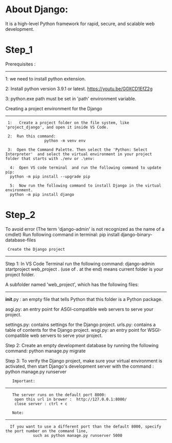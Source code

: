 # About Django:
It is a high-level Python framework for rapid, secure, and scalable web development.

# Step_1

Prerequisites :
***************
 1:  we need to install python extension.

2: Install python version 3.9.1 or latest. 
    https://youtu.be/G0XCD1EfZ2g

3: python.exe path must be set in 'path' environment variable.

Creating a project environment for the Django
*********************************************** 

     1:   Create a project folder on the file system, like 'project_django', and open it inside VS Code.

     2:  Run this command:   
                     python -m venv env

     3:  Open the Command Palette. Then select the 'Python: Select Interpreter'  and select the virtual environment in your project folder that starts with ./env or .\env:

      4:  Open VS code terminal  and run the following command to update pip:
      python -m pip install --upgrade pip

      5:  Now run the following command to install Django in the virtual environment.
      python -m pip install django
      
  # Step_2
  
  
  To avoid error (The term 'django-admin' is not recognized as the name of a cmdlet)
     Run following command in terminal:
     pip install django-binary-database-files
     
     Create the Django project
**************************
Step 1:  In VS Code Terminal  run the following command:
             django-admin startproject web_project . 
             (use of . at the end) means current folder is your project folder.

A subfolder named 'web_project', which has the following files:
**********************************************************************
__init__.py :     an empty file that tells Python that this folder is a Python package.

asgi.py:     an entry point for ASGI-compatible web servers to serve your project.                      

settings.py:      contains settings for the Django project.
urls.py:      contains a table of contents for the Django project.
wsgi.py:      an entry point for WSGI-compatible web servers to serve your project.                        

Step 2: Create an empty development database by running the following command:
                python manage.py migrate

Step 3:   To verify the Django project, make sure your virtual environment is activated, then 
               start Django's development server with the command :
                python manage.py runserver 

       Important:
*******************
       The server runs on the default port 8000:
        open this url in brower :  http://127.0.0.1:8000/
        close server : ctrl + c

       Note:
******************** 
      If you want to use a different port than the default 8000, specify the port number on the command line, 
                such as python manage.py runserver 5000
  
